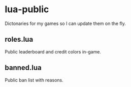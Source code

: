 # lua-public
Dictonaries for my games so I can update them on the fly.

## roles.lua
Public leaderboard and credit colors in-game.

## banned.lua
Public ban list with reasons.
